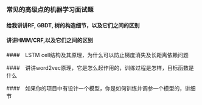 ### 常见的高级点的机器学习面试题

#### 给我讲讲RF, GBDT, 树的构造细节，以及它们之间的区别


#### 讲讲HMM/CRF,以及它们之间的区别


####　LSTM cell结构及其原理，为什么可以防止梯度消失及长距离依赖问题


####　讲讲word2vec原理，它是怎么起作用的，训练过程是怎样，目标函数是什么


####　如果你的项目中有设计一个模型，你是如何训练并调参一个模型的，讲细节
